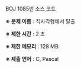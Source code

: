 BOJ 1085번 소스 코드

<b>※ 문제 이름</b> : 직사각형에서 탈출

<b>※ 제한 시간</b> : 2 초

<b>※ 제한 메모리</b> : 128 MB

<b>※ 제출 언어</b> : C, Pascal
